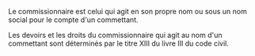Le commissionnaire est celui qui agit en son propre nom ou sous un nom social pour le compte d'un commettant.

Les devoirs et les droits du commissionnaire qui agit au nom d'un commettant sont déterminés par le titre XIII du livre III du code civil.

